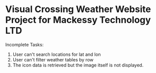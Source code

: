 # Visual Crossing Weather Website Project for Mackessy Technology LTD
Incomplete Tasks:
1. User can't search locations for lat and lon
2. User can't filter weather tables by row
3. The icon data is retrieved but the image itself is not displayed.
